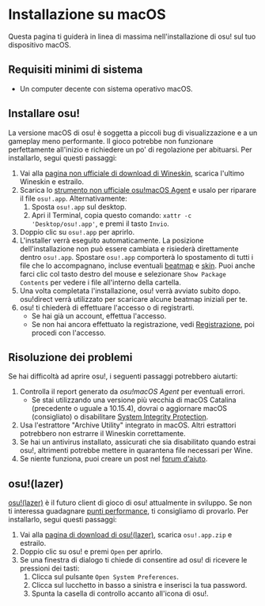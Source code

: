 # Installazione su macOS

Questa pagina ti guiderà in linea di massima nell'installazione di osu! sul tuo dispositivo macOS.

## Requisiti minimi di sistema

- Un computer decente con sistema operativo macOS.

## Installare osu!

La versione macOS di osu! è soggetta a piccoli bug di visualizzazione e a un gameplay meno performante. Il gioco potrebbe non funzionare perfettamente all'inizio e richiedere un po' di regolazione per abituarsi. Per installarlo, segui questi passaggi:

1. Vai alla [pagina non ufficiale di download di Wineskin](https://osu.ppy.sh/community/forums/topics/1106057), scarica l'ultimo Wineskin e estrailo.
2. Scarica lo [strumento non ufficiale osu!macOS Agent](https://osu.ppy.sh/community/forums/topics/1036678) e usalo per riparare il file `osu!.app`. Alternativamente:
   1. Sposta `osu!.app` sul desktop.
   2. Apri il Terminal, copia questo comando: `xattr -c 'Desktop/osu!.app'`, e premi il tasto `Invio`.
3. Doppio clic su `osu!.app` per aprirlo.
4. L'installer verrà eseguito automaticamente. La posizione dell'installazione non può essere cambiata e risiederà direttamente dentro `osu!.app`. Spostare `osu!.app` comporterà lo spostamento di tutti i file che lo accompagnano, incluse eventuali [beatmap](/wiki/Beatmap) e [skin](/wiki/Skin). Puoi anche farci clic col tasto destro del mouse e selezionare `Show Package Contents` per vedere i file all'interno della cartella.
5. Una volta completata l'installazione, osu! verrà avviato subito dopo. osu!direct verrà utilizzato per scaricare alcune beatmap iniziali per te.
6. osu! ti chiederà di effettuare l'accesso o di registrarti.
   - Se hai già un account, effettua l'accesso.
   - Se non hai ancora effettuato la registrazione, vedi [Registrazione](/wiki/Registration), poi procedi con l'accesso.

## Risoluzione dei problemi

Se hai difficoltà ad aprire osu!, i seguenti passaggi potrebbero aiutarti:

1. Controlla il report generato da *osu!macOS Agent* per eventuali errori.
   - Se stai utilizzando una versione più vecchia di macOS Catalina (precedente o uguale a 10.15.4), dovrai o aggiornare macOS (consigliato) o disabilitare [System Integrity Protection](https://developer.apple.com/documentation/security/disabling_and_enabling_system_integrity_protection).
2. Usa l'estrattore "Archive Utility" integrato in macOS. Altri estrattori potrebbero non estrarre il Wineskin correttamente.
3. Se hai un antivirus installato, assicurati che sia disabilitato quando estrai osu!, altrimenti potrebbe mettere in quarantena file necessari per Wine.
4. Se niente funziona, puoi creare un post nel [forum d'aiuto](https://osu.ppy.sh/community/forums/5).

## osu!(lazer)

[osu!(lazer)](/wiki/Client/Release_stream/Lazer) è il futuro client di gioco di osu! attualmente in sviluppo. Se non ti interessa guadagnare [punti performance](/wiki/Performance_points), ti consigliamo di provarlo. Per installarlo, segui questi passaggi:

1. Vai alla [pagina di download di osu!(lazer)](https://github.com/ppy/osu/releases/latest), scarica `osu!.app.zip` e estrailo.
2. Doppio clic su osu! e premi `Open` per aprirlo.
3. Se una finestra di dialogo ti chiede di consentire ad osu! di ricevere le pressioni dei tasti:
   1. Clicca sul pulsante `Open System Preferences`.
   2. Clicca sul lucchetto in basso a sinistra e inserisci la tua password.
   3. Spunta la casella di controllo accanto all'icona di osu!.
